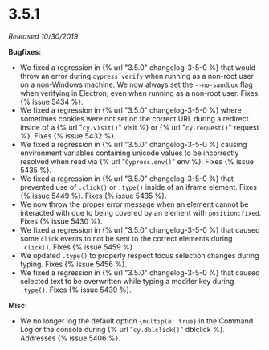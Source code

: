 # 3.5.1

*Released 10/30/2019*

**Bugfixes:**

- We fixed a regression in {% url "3.5.0" changelog-3-5-0 %} that would throw an error during `cypress verify` when running as a non-root user on a non-Windows machine. We now always set the `--no-sandbox` flag when verifying in Electron, even when running as a non-root user. Fixes {% issue 5434 %}.
- We fixed a regression in {% url "3.5.0" changelog-3-5-0 %} where sometimes cookies were not set on the correct URL during a redirect inside of a {% url "`cy.visit()`" visit %} or {% url "`cy.request()`" request %}. Fixes {% issue 5432 %}.
- We fixed a regression in {% url "3.5.0" changelog-3-5-0 %} causing environment variables containing unicode values to be incorrectly resolved when read via {% url "`Cypress.env()`" env %}. Fixes {% issue 5435 %}.
- We fixed a regression in {% url "3.5.0" changelog-3-5-0 %} that prevented use of `.click()` or `.type()` inside of an iframe element. Fixes {% issue 5449 %}. Fixes {% issue 5435 %}.
- We now throw the proper error message when an element cannot be interacted with due to being covered by an element with `position:fixed`. Fixes {% issue 5430 %}.
- We fixed a regression in {% url "3.5.0" changelog-3-5-0 %} that caused some `click` events to not be sent to the correct elements during `.click()`. Fixes {% issue 5459 %}
- We updated `.type()` to properly respect focus selection changes during typing. Fixes {% issue 5456 %}.
- We fixed a regression in {% url "3.5.0" changelog-3-5-0 %} that caused selected text to be overwritten while typing a modifer key during `.type()`. Fixes {% issue 5439 %}.

**Misc:**

- We no longer log the default option `{multiple: true}` in the Command Log or the console during {% url "`cy.dblclick()`" dblclick %}. Addresses {% issue 5406 %}.
